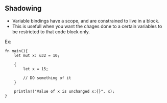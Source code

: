 ## Shadowing

- Variable bindings have a scope, and are constrained to live in a block.
- This is usefull when you want the chages done to a certain variables to be restricted to that code block only.

Ex:
```
fn main(){
    let mut x: u32 = 10;

    {
        let x = 15;

        // DO something of it
    }

    println!("Value of x is unchanged x:{}", x);
}
```